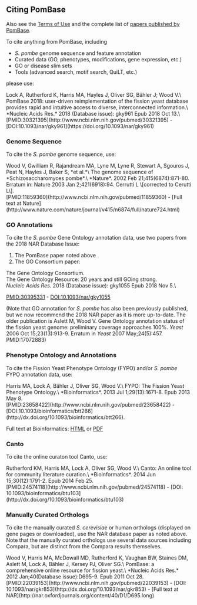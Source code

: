 ## Citing PomBase

Also see the [Terms of Use](about/terms-of-use) and the complete list
of [papers published by PomBase](about/published-by-pombase).

To cite anything from PomBase, including

- *S. pombe* genome sequence and feature annotation
- Curated data (GO, phenotypes, modifications, gene expression, etc.)
- GO or disease slim sets
- Tools (advanced search, motif search, QuiLT, etc.)

please use:

<div data-badge-type="donut" class='altmetric-embed' data-doi="10.1093/nar/gky961"></div>

<div class="pub-citation">
Lock A, Rutherford K, Harris MA, Hayles J, Oliver SG, Bähler J; Wood V.\
PomBase 2018: user-driven reimplementation of the fission yeast database provides rapid and intuitive access to diverse, interconnected information.\
*Nucleic Acids Res.* 2018 (Database issue): gky961 Epub 2018 Oct 13.\
</div>
<div class="clear-float"></div>
[PMID:30321395](http://www.ncbi.nlm.nih.gov/pubmed/30321395) - [DOI:10.1093/nar/gky961](https://doi.org/10.1093/nar/gky961)

### Genome Sequence

To cite the *S. pombe* genome sequence, use:

<div data-badge-type="donut" class='altmetric-embed' data-doi="10.1038/nature724"></div>

<div class="pub-citation">
Wood V, Gwilliam R, Rajandream MA, Lyne M, Lyne R, Stewart A, Sgouros J,
Peat N, Hayles J, Baker S, *et al.*\
The genome sequence of *Schizosaccharomyces pombe*.\
*Nature*. 2002 Feb 21;415(6874):871-80. Erratum in: Nature 2003 Jan
2;421(6918):94. Cerrutti L \[corrected to Cerutti L\].
</div>
<div class="clear-float"></div>
[PMID:11859360](http://www.ncbi.nlm.nih.gov/pubmed/11859360) - [Full text at Nature](http://www.nature.com/nature/journal/v415/n6874/full/nature724.html)

### GO Annotations

To cite the *S. pombe* Gene Ontology annotation data, use two papers from the 2018 NAR Database Issue:

1. The PomBase paper noted above
2. The GO Consortium paper:

The Gene Ontology Consortium.\
The Gene Ontology Resource: 20 years and still GOing strong.\
*Nucleic Acids Res.* 2018 (Database issue): gky1055 Epub 2018 Nov 5.\

[PMID:30395331](http://www.ncbi.nlm.nih.gov/pubmed/30395331) - [DOI:10.1093/nar/gky1055](https://doi.org/10.1093/nar/gky1055)

(Note that GO annotation for *S. pombe* has also been previously
published, but we now recommend the 2018 NAR paper as it is more
up-to-date. The older publication is Aslett M, Wood V. Gene Ontology
annotation status of the fission yeast genome: preliminary coverage
approaches 100%. *Yeast* 2006 Oct 15;23(13):913-9. Erratum in *Yeast*
2007 May;24(5):457.  PMID:17072883)

### Phenotype Ontology and Annotations

To cite the Fission Yeast Phenotype Ontology (FYPO) and/or *S. pombe*
FYPO annotation data, use:

<div data-badge-type="donut" class='altmetric-embed' data-doi="10.1093/bioinformatics/btt266"></div>

<div class="pub-citation">
Harris MA, Lock A, Bähler J, Oliver SG, Wood V.\
FYPO: The Fission Yeast Phenotype Ontology.\
*Bioinformatics*. 2013 Jul 1;29(13):1671-8.
Epub 2013 May 8.
</div>
<div class="clear-float"></div>
[PMID:23658422](http://www.ncbi.nlm.nih.gov/pubmed/23658422) - [DOI:10.1093/bioinformatics/btt266](http://dx.doi.org/10.1093/bioinformatics/btt266).

Full text at Bioinformatics:
[HTML](http://bioinformatics.oxfordjournals.org/content/29/13/1671.long)
or
[PDF](http://bioinformatics.oxfordjournals.org/content/29/13/1671.full.pdf+html)

### Canto

To cite the online curaton tool Canto, use:

<div data-badge-type="donut" class='altmetric-embed' data-doi="10.1093/bioinformatics/btu103"></div>

<div class="pub-citation">
Rutherford KM, Harris MA, Lock A, Oliver SG, Wood V.\
Canto: An online tool for community literature curation.\
*Bioinformatics*. 2014 Jun 15;30(12):1791-2. Epub 2014 Feb 25.
</div>
<div class="clear-float"></div>
[PMID:24574118](http://www.ncbi.nlm.nih.gov/pubmed/24574118) - [DOI:
10.1093/bioinformatics/btu103](http://dx.doi.org/10.1093/bioinformatics/btu103)

### Manually Curated Orthologs

To cite the manually curated *S. cerevisiae* or human orthologs
(displayed on gene pages or downloaded), use the NAR database paper as
noted above. Note that the manually curated orthologs use several data
sources including Compara, but are distinct from the Compara results
themselves.

<div data-badge-type="donut" class='altmetric-embed' data-doi="10.1093/nar/gkr853"></div>

<div class="pub-citation">
Wood V, Harris MA, McDowall MD, Rutherford K, Vaughan BW, Staines DM,
Aslett M, Lock A, Bähler J, Kersey PJ, Oliver SG.\
PomBase: a comprehensive online resource for fission yeast.\
*Nucleic Acids Res.* 2012 Jan;40(Database issue):D695-9. Epub 2011 Oct
28.
</div>
<div class="clear-float"></div>
[PMID:22039153](http://www.ncbi.nlm.nih.gov/pubmed/22039153) - [DOI: 10.1093/nar/gkr853](http://dx.doi.org/10.1093/nar/gkr853) - [Full text at NAR](http://nar.oxfordjournals.org/content/40/D1/D695.long)
